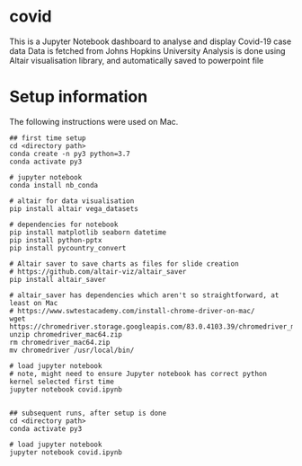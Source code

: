 # covid
This is a Jupyter Notebook dashboard to analyse and display Covid-19 case data
Data is fetched from Johns Hopkins University
Analysis is done using Altair visualisation library, and automatically saved to powerpoint file

# Setup information
The following instructions were used on Mac.

``` 
## first time setup
cd <directory path>
conda create -n py3 python=3.7
conda activate py3

# jupyter notebook
conda install nb_conda

# altair for data visualisation
pip install altair vega_datasets

# dependencies for notebook
pip install matplotlib seaborn datetime
pip install python-pptx
pip install pycountry_convert

# Altair saver to save charts as files for slide creation
# https://github.com/altair-viz/altair_saver
pip install altair_saver

# altair_saver has dependencies which aren't so straightforward, at least on Mac
# https://www.swtestacademy.com/install-chrome-driver-on-mac/
wget https://chromedriver.storage.googleapis.com/83.0.4103.39/chromedriver_mac64.zip
unzip chromedriver_mac64.zip
rm chromedriver_mac64.zip
mv chromedriver /usr/local/bin/

# load jupyter notebook
# note, might need to ensure Jupyter notebook has correct python kernel selected first time
jupyter notebook covid.ipynb


## subsequent runs, after setup is done
cd <directory path>
conda activate py3

# load jupyter notebook
jupyter notebook covid.ipynb
``` 
